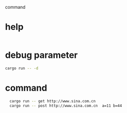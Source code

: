 
command

# help
```

```

# debug parameter

```bash
cargo run -- -d
```

# command
```bash
  cargo run -- get http://www.sina.com.cn
  cargo run -- post http://www.sina.com.cn  a=11 b=44
```